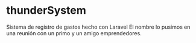 # thunderSystem
Sistema de registro de gastos hecho con Laravel
El nombre lo pusimos en una reunión con un primo y un amigo emprendedores.

